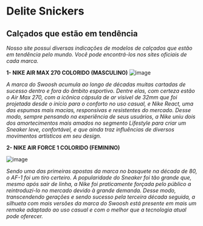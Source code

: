 # Delite Snickers 
## Calçados que estão em tendência


*Nosso site possui diversas indicações de modelos de calçados que estão em tendência pelo mundo.
Você pode encontrá-los nos sites oficiais de cada marca.*


**1- NIKE AIR MAX 270 COLORIDO (MASCULINO)**
![image](https://user-images.githubusercontent.com/108139142/178801839-fcc1d19a-66ad-4f25-ae7b-cfd6f9eb018f.png)

*A marca do Swoosh acumula ao longo de décadas muitas cartadas de sucesso dentro e fora do âmbito esportivo. Dentre elas, com certeza estão o Air Max 270, com a icônica cápsula de ar visível de 32mm que foi projetada desde o início para o conforto no uso casual, e Nike React, uma das espumas mais macias, responsivas e resistentes do mercado. Desse modo, sempre pensando na experiência de seus usuários, a Nike uniu dois dos amortecimentos mais amados no segmento Lifestyle para criar um Sneaker leve, confortável, e que ainda traz influências de diversos movimentos artísticos em seu design.*

**2- NIKE AIR FORCE 1 COLORIDO (FEMININO)**

![image](https://user-images.githubusercontent.com/108139142/178801004-3ae1c20b-368b-40e8-9770-b80f51a6f873.png) 

*Sendo uma das primeiras apostas da marca no basquete na década de 80, o AF-1 foi um tiro certeiro. A popularidade do Sneaker foi tão grande que, mesmo após sair de linha, a Nike foi praticamente forçada pelo público a reintroduzi-lo no mercado devido à grande demanda. Desse modo, transcendendo gerações e sendo sucesso pela terceira década seguida, a silhueta com mais versões da marca do Swoosh está presente em mais um remake adaptado ao uso casual e com o melhor que a tecnologia atual pode oferecer.*


